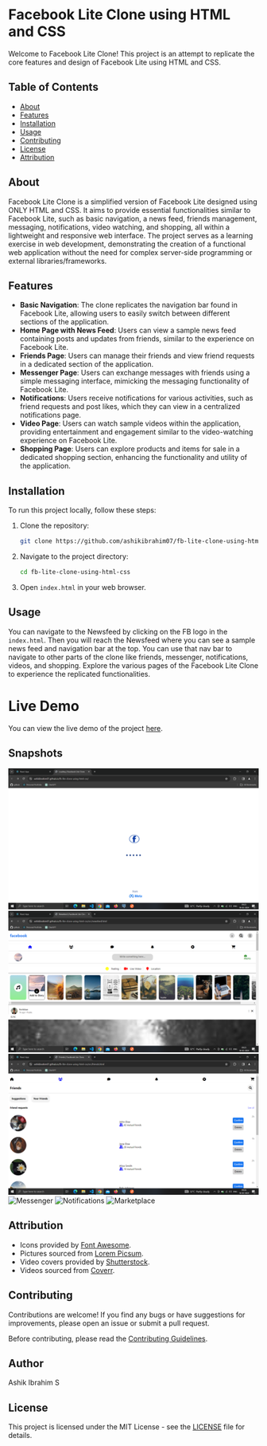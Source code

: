 # Facebook Lite Clone using HTML and CSS

Welcome to Facebook Lite Clone! This project is an attempt to replicate the core features and design of Facebook Lite using HTML and CSS.

## Table of Contents

- [About](#about)
- [Features](#features)
- [Installation](#installation)
- [Usage](#usage)
- [Contributing](#contributing)
- [License](#license)
- [Attribution](#attribution)

## About

Facebook Lite Clone is a simplified version of Facebook Lite designed using ONLY HTML and CSS. It aims to provide essential functionalities similar to Facebook Lite, such as basic navigation, a news feed, friends management, messaging, notifications, video watching, and shopping, all within a lightweight and responsive web interface. The project serves as a learning exercise in web development, demonstrating the creation of a functional web application without the need for complex server-side programming or external libraries/frameworks.

## Features

- **Basic Navigation**: The clone replicates the navigation bar found in Facebook Lite, allowing users to easily switch between different sections of the application.
- **Home Page with News Feed**: Users can view a sample news feed containing posts and updates from friends, similar to the experience on Facebook Lite.
- **Friends Page**: Users can manage their friends and view friend requests in a dedicated section of the application.
- **Messenger Page**: Users can exchange messages with friends using a simple messaging interface, mimicking the messaging functionality of Facebook Lite.
- **Notifications**: Users receive notifications for various activities, such as friend requests and post likes, which they can view in a centralized notifications page.
- **Video Page**: Users can watch sample videos within the application, providing entertainment and engagement similar to the video-watching experience on Facebook Lite.
- **Shopping Page**: Users can explore products and items for sale in a dedicated shopping section, enhancing the functionality and utility of the application.

## Installation

To run this project locally, follow these steps:

1. Clone the repository:

   ```bash
   git clone https://github.com/ashikibrahim07/fb-lite-clone-using-html-css.git
   ```

2. Navigate to the project directory:

   ```bash
   cd fb-lite-clone-using-html-css
   ```

3. Open `index.html` in your web browser.

## Usage

You can navigate to the Newsfeed by clicking on the FB logo in the `index.html`. Then you will reach the Newsfeed where you can see a sample news feed and navigation bar at the top. You can use that nav bar to navigate to other parts of the clone like friends, messenger, notifications, videos, and shopping. Explore the various pages of the Facebook Lite Clone to experience the replicated functionalities.

# Live Demo

You can view the live demo of the project [here](https://ashikibrahim07.github.io/fb-lite-clone-using-html-css/).

## Snapshots
![Loading page](https://github.com/ashikibrahim07/fb-lite-clone-using-html-css/blob/main/Screenshot%20(176).png)
![Newsfeed](https://github.com/ashikibrahim07/fb-lite-clone-using-html-css/blob/main/Screenshot%20(175).png)
![Friend Requests](https://github.com/ashikibrahim07/fb-lite-clone-using-html-css/blob/main/Screenshot%20(177).png)
![Messenger](images/example.jpg)
![Notifications](images/example.jpg)
![Marketplace](images/example.jpg)


## Attribution

- Icons provided by [Font Awesome](https://fontawesome.com/).
-  Pictures sourced from [Lorem Picsum](https://picsum.photos/).
- Video covers provided by [Shutterstock](https://www.shutterstock.com/).
- Videos sourced from [Coverr](https://coverr.co/).


## Contributing

Contributions are welcome! If you find any bugs or have suggestions for improvements, please open an issue or submit a pull request.

Before contributing, please read the [Contributing Guidelines](CONTRIBUTING.md).


## Author 

Ashik Ibrahim S


## License

This project is licensed under the MIT License - see the [LICENSE](LICENSE) file for details.
